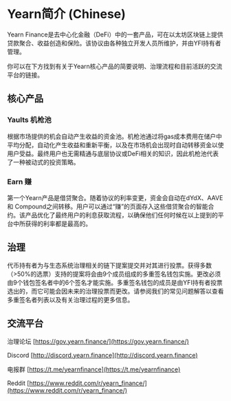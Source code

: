 # Yearn简介 \(Chinese\)

Yearn Finance是去中心化金融（DeFi）中的一套产品，可在以太坊区块链上提供贷款聚合、收益创造和保险。该协议由各种独立开发人员所维护，并由YFI持有者管理。

你可以在下方找到有关于Yearn核心产品的简要说明、治理流程和目前活跃的交流平台的链接。

## 核心产品

### Yaults 机枪池

根据市场提供的机会自动产生收益的资金池。机枪池通过将gas成本费用在储户中平均分配，自动化产生收益和重新平衡，以及在市场机会出现时自动转移资金以使用户受益。最终用户也无需精通与底层协议或DeFi相关的知识，因此机枪池代表了一种被动式的投资策略。

### Earn 赚

第一个Yearn产品是借贷聚合。随着协议的利率变更，资金会自动在dYdX、AAVE和 Compound之间转移。用户可以通过“赚”的页面存入这些借贷聚合的智能合约。该产品优化了最终用户的利息获取流程，以确保他们任何时候在以上提到的平台中所获得的利率都是最高的。

## 治理

代币持有者为与生态系统治理相关的链下提案提交并对其进行投票。获得多数（>50%的选票）支持的提案将会由9个成员组成的多重签名钱包实施。更改必须由9个钱包签名者中的6个签名才能实施。多重签名钱包的成员是由YFI持有者投票选出的，而它可能会因未来的治理投票而更改。请参阅我们的常见问题解答以查看多重签名者列表以及有关治理过程的更多信息。

## 交流平台 

治理论坛 [https://gov.yearn.finance/](https://gov.yearn.finance/)

Discord [http://discord.yearn.finance](http://discord.yearn.finance)

电报群 [https://t.me/yearnfinance](https://t.me/yearnfinance)

Reddit [https://www.reddit.com/r/yearn_finance/](https://www.reddit.com/r/yearn_finance/)
